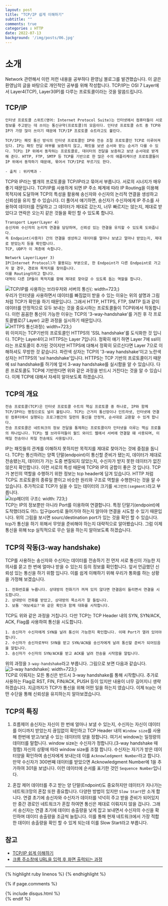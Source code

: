 ```yaml
---
layout: post
title: "TCP/IP 쉽게 이해하기"
subtitle: ""
comments: true
categories : HTTP
date: 2022-07-13
background: '/img/posts/06.jpg'
---
```


# 소개
Network 관련해서 이런 저런 내용을 공부하다 환영님 블로그를 발견했습니다. 이 글은 환영님의 글을 바탕으로 개인적인 공부를 위해 작성합니다.
TCP/IP는 OSI 7 Layer에서 Layer4(TCP), Layer3(IP)를 다루는 프로토콜이라는 것을 말씀드립니다.

## TCP/IP
```
인터넷 프로토콜 스위트(영어: Internet Protocol Suite)는 인터넷에서 컴퓨터들이 서로 정보를 주고받는 데 쓰이는 통신규약(프로토콜)의 모음이다. 인터넷 프로토콜 슈트 중 TCP와 IP가 가장 많이 쓰이기 때문에 TCP/IP 프로토콜 슈트라고도 불린다.

TCP/IP는 패킷 통신 방식의 인터넷 프로토콜인 IP와 전송 조절 프로토콜인 TCP로 이루어져 있다. IP는 패킷 전달 여부를 보증하지 않고, 패킷을 보낸 순서와 받는 순서가 다를 수 있다. TCP는 IP 위에서 동작하는 프로토콜로, 데이터의 전달을 보증하고 보낸 순서대로 받게 해 준다. HTTP, FTP, SMTP 등 TCP를 기반으로 한 많은 수의 애플리케이션 프로토콜들이 IP 위에서 동작하기 때문에, 묶어서 TCP/IP로 부르기도 한다.

- 출처 : 위키백과 -
```
TCP와 IP라는 별개의 프로토콜을 TCP/IP라고 묶어서 부릅니다. 서로의 시너지가 매우 좋기 때문입니다.
TCP/IP를 사용하게 되면 IP 주소 체계에 따라 IP Routing을 이용해 목적지에 도달하며 TCP의 특성을 활용해 송신자와 수신자의 논리적 연결을 생성하고 신뢰성을 유지 할 수 있습니다.
더 풀어서 얘기하면, 송신자가 수신자에게 IP 주소를 사용하여 데이터를 전달하고 그 데이터가 제대로 갔는지, 너무 빠르지는 않는지, 제대로 받았다고 연락은 오는지 같은 것들을 확인 할 수 있도록 합니다.
<br>
```
Transport Layer(Layer 4)
송신자와 수신자의 논리적 연결을 담당하며, 신뢰성 있는 연결을 유지할 수 있도록 도와줍니다.
즉 Endpoint(사용자) 간의 연결을 생성하고 데이터를 얼마나 보냈고 얼마나 받았는지, 제대로 받았는지 등을 확인합니다. 
TCP, UDP가 이 계층에 속합니다.

Network Layer(Layer 3)
IP(Internet Protocol)가 활용되는 부분으로, 한 Endpoint가 다른 Endpoint로 가고자 할 경우, 경로와 목적지를 찾아줍니다.
이를 Routing이라고 합니다.
대역이 다른 IP들이 목적지를 향해 제대로 찾아갈 수 있도록 돕는 역할을 합니다.
```
![TCP/IP를 사용하는 브라우저와 서버의 통신](https://img1.daumcdn.net/thumb/R1280x0/?scode=mtistory2&fname=https%3A%2F%2Fk.kakaocdn.net%2Fdn%2FbsTP2r%2FbtqD3Iafw4j%2Fqsix7eLCZSfHq5uvQosvZK%2Fimg.png){: width=723;}
<br>
우리가 인터넷을 사용하면서 데이터를 빠짐없이 받을 수 있는 이유는 위의 설명과 그림처럼 TCP가 확인을 하기 때문입니다.
그래서 HTTP, HTTPS, FTP, SMTP 등과 같이 데이터를 안정적으로 모두 보내는 것을 중요시하는 프로토콜들이 TCP위에서 작동합니다.
이런 꼼꼼한 통신이 가능한 이유는 TCP의 '3-way-handshake'를 거친 후 각 프로토콜별로(7 Layer) 교환 과정을 실시하기 때문입니다.
<br>
![HTTPS 통신과정](https://blog.kakaocdn.net/dn/oWGLi/btqD6PZ1oOO/JNhHMJPw2ShsHAQwHzVtoK/img.png){: width=723;}
<br>
위 이미지는 TCP기반의 프로토콜인 HTTPS의 'SSL handshake'를 도식화한 것 입니다. TCP는 Layer4이고 HTTPS는 Layer 7입니다. 정확히 얘기 하면 Layer 7에 ssl이라는 프로토콜이 추가된 것이지만 HTTPS에 대해서 정확히 모르신다면 Layer 7으로 이해하셔도 무방한 것 같습니다. 파란색 상자는 TCP의 '3-way handshake'이고 노란색 상자는 HTTPS의 'ssl handshake'입니다. HTTPS는 TCP 기반의 프로토콜이기 때문에 ssl handshake를 하기에 앞서 3-way handshake를 실시함을 알 수 있습니다. 다른 프로토콜도 TCP에 기반한다면 위와 같은 과정을 반드시 거친다는 것을 알 수 있습니다. 이제 TCP에 대해서 자세히 알아보도록 하겠습니다.

## TCP의 개요
```
전송 프로토콜(TCP)은 인터넷 프로토콜 수트의 핵심 프로토콜 중 하나로, IP와 함께 TCP/IP라는 명칭으로도 널리 불립니다. TCP는 근거리 통신망이나 인트라넷, 인터넷에 연결된 컴퓨터에서 실행되는 프로그램간의 일련의 통신을 안정적, 순서대로 교환할 수 있게 합니다.
전송 프로토콜은 네트워크의 정보 전달을 통제하는 프로토콜이자 인터넷을 이루는 핵심 프로톨의 하나입니다. TCP는 웹 브라우저들이 월드 와이드 웹에서 서버에 연결할 떄 사용되며, 이메일 전송이나 파일 전송에도 사용됩니다.
```
IP는 패킷들의 관계를 이해하지 못하지만 목적지를 제대로 찾아가는 것에 중점을 둡니다.
TCP는 통신하려는 양쪽 단말(endpoint)이 통신할 준비가 됐는지, 데이터가 제대로 전송됐는지, 데이터가 가는 도중 변질되지 않았는지, 수신자가 받지 못한 데이터가 없진 않은지 확인합니다.
이런 서로의 특성 때문에 TCP와 IP의 궁합이 좋은 것 입니다.
TCP가 본인의 역할을 수행하기 위한 정보는 tcp header에 담겨 있습니다. HTTP 처럼 TCP도 프로토콜의 종류일 뿐이고 비슷한 원리와 구조로 역할을 수행한다는 것을 알 수 있습니다.
추가적으로 TCP가 실을 수 있는 데이터의 크기를 `세그먼트(segment)`라고 부릅니다.
<br>
![tcp헤더의 구조](https://img1.daumcdn.net/thumb/R1280x0/?scode=mtistory2&fname=https%3A%2F%2Fk.kakaocdn.net%2Fdn%2Fd6mnUJ%2FbtqEaZbmUNJ%2FIEMEVTzjDYZLk7tAsPuGl1%2Fimg.png){: width: 723;}
<br>
TCP는 IP의 정보뿐만 아니라 Port를 이용하여 연결합니다.
특정 단말기(endpoint)에 도착했더라도 어느 입구(port)로 들어가야 하는지 알아야 연결을 시도할 수 있기 때문입니다.
위의 그림을 보시면 sourc/destination port가 있는 것을 확인 할 수 있습니다.
tcp가 통신을 하기 위해서 무엇을 준비해야 하는지 대략적으로 알아봤습니다. 
그럼 이제 통신을 위해 tcp 실직적으로 무슨 일을 하는지 알아보도록 하겠습니다.

## TCP의 작동(3-way handshake)
TCP를 사용하는 송신자와 수신자는 데이터를 전송하기 전 먼저 서로 통신이 가능한 지 의사를 묻고 한 번에 얼마나 받을 수 있는지 등의 정보를 확인합니다.
앞서 언급했던 신뢰성 있는 통신을 하기 위함 입니다.
이를 쉽게 이해하기 위해 우리가 통화를 하는 상황을 가정해 보겠습니다.
```
1. 전화번호를 누릅니다. 상대방의 전화기가 꺼져 있지 않다면 연결음이 들리면서 연결을 시도합니다.
2. 상대방이 전화를 받았고, 상대방의 목소리가 잘 들립니다.
3. 보통 '여보세요?'와 같은 확인과 함께 대화를 시작합니다.
```
TCP도 위와 같은 과정을 거칩니다. 다만 TCP는 TCP Header 내의 SYN, SYN/ACK, ACK, Flag를 사용하여 통신을 시도합니다.
```
1. 송신자가 수신자에게 SYN을 날려 통신이 가능한지 확인합니다. 이때 Port가 열려 있어야 합니다.
2. 수신자가 송신자로부터 SYN을 받고 SYN/ACN을 송신자에게 날려 통신할 준비가 되어있음을 알립니다.
3. 송신자가 수신자의 SYN/ACK를 받고 ACK를 날려 전송을 시작함을 알립니다.
```
위의 과정을 `3-way-handshake`라고 부릅니다. 그림으로 보면 다음과 같습니다.
![3-way handshake](https://img1.daumcdn.net/thumb/R1280x0/?scode=mtistory2&fname=https%3A%2F%2Fk.kakaocdn.net%2Fdn%2F5fGJg%2FbtqEdjAmHIU%2Fxl5ePv6OhDyaFFYlKeRkYk%2Fimg.png){: width=723;}
<br>
TCP로 이뤄지는 모든 통신은 반드시 3-way handshake를 통해 시작합니다.
추가로 사용하는 Flag로 RST, FIN, FIN/ACK, PUSH 등이 있지만 내용이 너무 길어지니 생략하겠습니다.
지금까지가 TCP가 통신을 위해 어떤 일을 하는지 였습니다.
이제 tcp는 어떤 수단을 통해 신뢰성을 유지하는지 알아보겠습니다.

## TCP의 특징
1. 흐름제어
송신자는 자신이 한 번에 얼마나 보낼 수 있는지, 수신자는 자신이 데이터를 어디까지 받았는지 끊임없이 확인하고 TCP Header 내의 `Window size`를 사용해 한번에 받고/보낼 수 있는 데이터의 양을 정합니다. 여기서 window는 일정량의 데이터를 말합니다.
window size는 수신자가 정합니다.(3-way handshake 때 정함) 자신의 상황에 따라 window size를 조절 합니다.
수신자는 자기가 받은 데이터양을 확인하여 송신자에게 보내는데 이를 `Acknowledgment Number`라고 합니다.
만약 수신자가 300번째 데이터를 받았으면 Acknowledgment Number에 1을 추가하여 301을 보냅니다.
이런 데이터에 순서를 표기한 것인 `Sequence Number`입니다.

2. 혼잡 제어
데이터를 주고 받는 양 단말(Endpoint)도 중요하지만 데이터가 지나가는 네트워크망의 혼잡 또한 중요합니다. 다양한 방법이 있지만 `Slow Start`만 소개 합니다.
연결 초기에 송신자와 수신자가 데이터를 넉넉히 주고 받을 준비가 되어있지만 중간 경로인 네트워크가 혼잡 하여면 통신은 제대로 이뤄지지 않을 겁니다.
그래서 송신자는 연결 초기에 데이터 송출량을 낮게 잡고 보내면서 수신자의 수신을 확인하며 데이터 송출량을 조금씩 늘립니다.
이를 통해 현재 네트워크에서 가장 적합한 데이터 송출량을 확인 할 수 있게 되는데 이를 Slow Start라고 부릅니다.



## 참고
- [TCP/IP 쉽게 이해하기](https://aws-hyoh.tistory.com/57)
- [크롬 주소창에 URL을 입력 후 화면 출력되는 과정](https://junshock5.tistory.com/143)

--- 

{% highlight ruby linenos %}
{% endhighlight %}

{% if page.comments %}
<div id="post-disqus" class="container">
{% include disqus.html %}
</div>
{% endif %}
